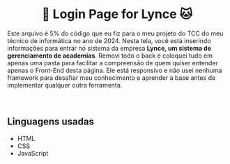 <h1 align="center"> 
  🏅 Login Page for Lynce 🐱
</h1>

Este arquivo é 5% do código que eu fiz para o meu projeto do TCC do meu técnico de informática no ano de 2024. Nesta tela, você está inserindo informações para entrar no sistema da empresa **Lynce, um sistema de gerenciamento de academias**.
  Removi todo o back e coloquei tudo em apenas uma pasta para facilitar a compreensão de quem quiser entender apenas o Front-End desta página. Ele está responsivo e não usei nenhuma framework para desafiar meu conhecimento e aprender a base
  antes de implementar qualquer outra ferramenta.<br><br><br>

## Linguagens usadas
- HTML
- CSS
- JavaScript

  
